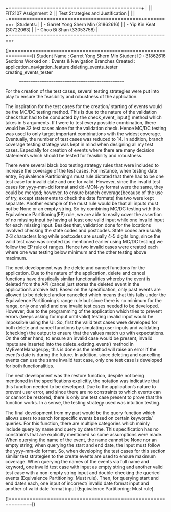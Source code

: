 +=============================================+
|                                             |
|            FIT2107 Assignment 2             |
|      Test Strategies and Justification      |
|                                             |
+=============================================+=========+
|Students:                                              |
| - Garret Yong Shern Min (31862616)                    |
| - Yip Kin Keat (30722063)                             |
| - Choo Bi Shan (33053758)                             |
+=======================================================+

(]==============================================================[)
Student Name :          Garret Yong Shern Min
Student ID :            31862616
Sections Worked on :    Events & Navigation
Branches Created :      application_navigation_feature
                        deleting_events_tester
                        creating_events_tester
 
          ==============================================
For the creation of the test cases, several testing strategies were put into play to ensure the feasibility and robustness of the application.
 
The inspiration for the test cases for the creation/ starting of events would be the MC/DC testing method. This is due to the nature of the validation check that had to be conducted by the check_event_input() method which takes in 5 arguments. If I were to test every possible combination, there would be 32 test cases alone for the validation check. Hence MC/DC testing was used to only target important combinations with the widest coverage. Eventually, the number of test cases was reduced to 14. In addition, branch coverage testing strategy was kept in mind when designing all my test cases. Especially for creation of events where there are many decision statements which should be tested for feasibility and robustness.
 
There were several black box testing strategy rules that were included to increase the coverage of the test cases. For instance, when testing date entry, Equivalence Partitioning’s must rule dictated that there had to be one test case for invalid date and one for valid. However, since the invalid test cases for yyyy-mm-dd format and dd-MON-yy format were the same, they could be merged; however, to ensure branch coverage(because of the use of try, except statements to check the date formats) the two were kept separate. Another example of the must rule would be that all inputs must not be None or an empty string. So by combining MC/DC testing with this Equivalence Partitioning(EP) rule, we are able to easily cover the assertion of no missing input by having at least one valid input while one invalid input for each missing input. Besides that, validation done for the locations involved checking the state codes and postcodes. State codes are usually 2-3 characters long while postcodes are usually 4-5 digits long, since the valid test case was created (as mentioned earlier using MC/DC testing) we follow the EP rule of ranges. Hence two invalid cases were created each where one was testing below minimum and the other testing above maximum. 
 
The next development was the delete and cancel functions for the application. Due to the nature of the application, delete and cancel functions have drastically similar functionalities whereby the event is deleted from the API (cancel just stores the deleted event in the application’s archive list). Based on the specification, only past events are allowed to be deleted and/or cancelled which means that this falls under the Equivalence Partitioning’s range rule but since there is no minimum for the range, only one valid and one invalid test cases needed to be developed. However, due to the programming of the application which tries to prevent errors (keeps asking for input until valid) testing invalid input would be impossible using the UI. So, first the valid test cases were developed for both delete and cancel functions by simulating user inputs and validating (checking) the output to ensure that the values match up with expectations. On the other hand, to ensure an invalid case would be present, invalid inputs are inserted into the delete_existing_event() method in MyEventManager.py; this is done as the method will raise an error if the event’s date is during the future. In addition, since deleting and cancelling events can use the same invalid test case, only one test case is developed for both functionalities. 
 
The next development was the restore function, despite not being mentioned in the specifications explicitly, the notation was indicative that this function needed to be developed. Due to the application’s nature to prevent user error, and since there are no constraints to which events can or cannot be restored, there is only one test case present to prove that the function works. In a sense, the testing strategy used was intuition testing. 
 
The final development from my part would be the query function which allows users to search for specific events based on certain keywords/ queries. For this function, there are multiple categories which mainly include query by name and query by date time. This specification has no constraints that are explicitly mentioned so some assumptions were made. When querying the name of the event, the name cannot be None nor an empty string; when querying the start and end date, the input must follow the yyyy-mm-dd format. So, when developing the test cases for this section similar test strategies to the create events are used to ensure maximum coverage. When querying the names of the events via full name and keyword, one invalid test case with input as empty string and another valid test case with a non-empty string input and double-checking the queried events (Equivalence Partitioning: Must rule). Then, for querying start and end dates each, one input of incorrect/ invalid date format input and another of valid date format input (Equivalence Partitioning: Must rule). 

(]==============================================================[)


